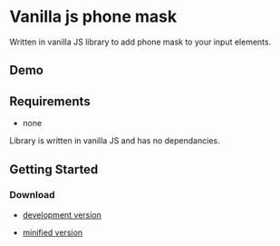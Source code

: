 # Vanilla js phone mask

Written in vanilla JS library to add phone mask to your input elements.

## Demo

## Requirements

* none

Library is written in vanilla JS and has no dependancies.

## Getting Started

### Download

* [development version](/)

* [minified version](/)

